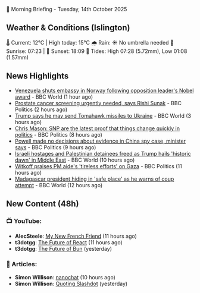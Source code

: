 🌅 Morning Briefing - Tuesday, 14th October 2025

## Weather & Conditions (Islington)

🌡️ Current: 12°C | High today: 15°C
🌧️ Rain: ☀️ No umbrella needed
🌅 Sunrise: 07:23 | 🌇 Sunset: 18:09
🌊 Tides: High 07:28 (5.72mm), Low 01:08 (1.57mm)

## News Highlights

- [Venezuela shuts embassy in Norway following opposition leader's Nobel award](https://www.bbc.com/news/articles/cqjwlxjn1xgo?at_medium=RSS&at_campaign=rss) - BBC World (1 hour ago)
- [Prostate cancer screening urgently needed, says Rishi Sunak](https://www.bbc.com/news/articles/cwykxqerk12o?at_medium=RSS&at_campaign=rss) - BBC Politics (2 hours ago)
- [Trump says he may send Tomahawk missiles to Ukraine](https://www.bbc.com/news/articles/c93xpqgzkv0o?at_medium=RSS&at_campaign=rss) - BBC World (3 hours ago)
- [Chris Mason: SNP are the latest proof that things change quickly in politics](https://www.bbc.com/news/articles/cdx4lz0789xo?at_medium=RSS&at_campaign=rss) - BBC Politics (8 hours ago)
- [Powell made no decisions about evidence in China spy case, minister says](https://www.bbc.com/news/articles/cvg4r177k52o?at_medium=RSS&at_campaign=rss) - BBC Politics (9 hours ago)
- [Israeli hostages and Palestinian detainees freed as Trump hails 'historic dawn' in Middle East](https://www.bbc.com/news/articles/c740jx07vz0o?at_medium=RSS&at_campaign=rss) - BBC World (10 hours ago)
- [Witkoff praises PM aide's 'tireless efforts' on Gaza](https://www.bbc.com/news/articles/cvg4rwne0ggo?at_medium=RSS&at_campaign=rss) - BBC Politics (11 hours ago)
- [Madagascar president hiding in 'safe place' as he warns of coup attempt](https://www.bbc.com/news/articles/cgkzyek0jxro?at_medium=RSS&at_campaign=rss) - BBC World (12 hours ago)

## New Content (48h)
### 📺 YouTube:

- **AlecSteele**: [My New French Friend](https://www.youtube.com/watch?v=SjTBY58EhD0) (11 hours ago)
- **t3dotgg**: [The Future of React](https://www.youtube.com/watch?v=d6Mk-3qh2O0) (11 hours ago)
- **t3dotgg**: [The Future of Bun](https://www.youtube.com/watch?v=dSIgEJSi0rY) (yesterday)

### 📝 Articles:

- **Simon Willison**: [nanochat](https://simonwillison.net/2025/Oct/13/nanochat/#atom-everything) (10 hours ago)
- **Simon Willison**: [Quoting Slashdot](https://simonwillison.net/2025/Oct/12/slashdot/#atom-everything) (yesterday)

